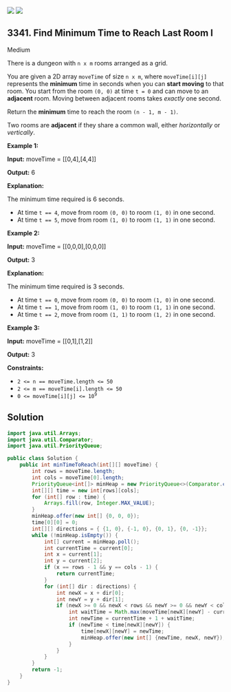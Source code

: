 [![](https://img.shields.io/github/stars/javadev/LeetCode-in-Java?label=Stars&style=flat-square)](https://github.com/javadev/LeetCode-in-Java)
[![](https://img.shields.io/github/forks/javadev/LeetCode-in-Java?label=Fork%20me%20on%20GitHub%20&style=flat-square)](https://github.com/javadev/LeetCode-in-Java/fork)

## 3341\. Find Minimum Time to Reach Last Room I

Medium

There is a dungeon with `n x m` rooms arranged as a grid.

You are given a 2D array `moveTime` of size `n x m`, where `moveTime[i][j]` represents the **minimum** time in seconds when you can **start moving** to that room. You start from the room `(0, 0)` at time `t = 0` and can move to an **adjacent** room. Moving between adjacent rooms takes _exactly_ one second.

Return the **minimum** time to reach the room `(n - 1, m - 1)`.

Two rooms are **adjacent** if they share a common wall, either _horizontally_ or _vertically_.

**Example 1:**

**Input:** moveTime = \[\[0,4],[4,4]]

**Output:** 6

**Explanation:**

The minimum time required is 6 seconds.

*   At time `t == 4`, move from room `(0, 0)` to room `(1, 0)` in one second.
*   At time `t == 5`, move from room `(1, 0)` to room `(1, 1)` in one second.

**Example 2:**

**Input:** moveTime = \[\[0,0,0],[0,0,0]]

**Output:** 3

**Explanation:**

The minimum time required is 3 seconds.

*   At time `t == 0`, move from room `(0, 0)` to room `(1, 0)` in one second.
*   At time `t == 1`, move from room `(1, 0)` to room `(1, 1)` in one second.
*   At time `t == 2`, move from room `(1, 1)` to room `(1, 2)` in one second.

**Example 3:**

**Input:** moveTime = \[\[0,1],[1,2]]

**Output:** 3

**Constraints:**

*   `2 <= n == moveTime.length <= 50`
*   `2 <= m == moveTime[i].length <= 50`
*   <code>0 <= moveTime[i][j] <= 10<sup>9</sup></code>

## Solution

```java
import java.util.Arrays;
import java.util.Comparator;
import java.util.PriorityQueue;

public class Solution {
    public int minTimeToReach(int[][] moveTime) {
        int rows = moveTime.length;
        int cols = moveTime[0].length;
        PriorityQueue<int[]> minHeap = new PriorityQueue<>(Comparator.comparingInt(a -> a[0]));
        int[][] time = new int[rows][cols];
        for (int[] row : time) {
            Arrays.fill(row, Integer.MAX_VALUE);
        }
        minHeap.offer(new int[] {0, 0, 0});
        time[0][0] = 0;
        int[][] directions = { {1, 0}, {-1, 0}, {0, 1}, {0, -1}};
        while (!minHeap.isEmpty()) {
            int[] current = minHeap.poll();
            int currentTime = current[0];
            int x = current[1];
            int y = current[2];
            if (x == rows - 1 && y == cols - 1) {
                return currentTime;
            }
            for (int[] dir : directions) {
                int newX = x + dir[0];
                int newY = y + dir[1];
                if (newX >= 0 && newX < rows && newY >= 0 && newY < cols) {
                    int waitTime = Math.max(moveTime[newX][newY] - currentTime, 0);
                    int newTime = currentTime + 1 + waitTime;
                    if (newTime < time[newX][newY]) {
                        time[newX][newY] = newTime;
                        minHeap.offer(new int[] {newTime, newX, newY});
                    }
                }
            }
        }
        return -1;
    }
}
```